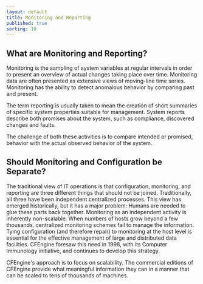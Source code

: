 ```yaml
---
layout: default
title: Monitoring and Reporting
published: true
sorting: 10
---
```


## What are Monitoring and Reporting?

Monitoring is the sampling of system variables at regular intervals in
order to present an overview of actual changes taking place over time.
Monitoring data are often presented as extensive views of moving-line
time series. Monitoring has the ability to detect anomalous behavior by
comparing past and present.

The term reporting is usually taken to mean the creation of short
summaries of specific system properties suitable for management. System
reports describe both promises about the system, such as compliance,
discovered changes and faults.

The challenge of both these activities is to compare intended or
promised, behavior with the actual observed behavior of the system.

## Should Monitoring and Configuration be Separate?

The traditional view of IT operations is that configuration, monitoring,
and reporting are three different things that should not be joined. Traditionally,
all three have been independent centralized processes. This view has emerged
historically, but it has a major problem: Humans are needed to glue these parts back together.
Monitoring as an independent activity is inherently non-scalable. When numbers
of hosts grow beyond a few thousands, centralized monitoring schemes fail to
manage the information. Tying configuration (and therefore repair) to monitoring
at the host level is essential for the effective management of large and distributed
data facilities. CFEngine foresaw this need in 1998, with its Computer Immunology
initiative, and continues to develop this strategy.

CFEngine's approach is to focus on scalability. The commercial editions of
CFEngine provide what meaningful information they can in a manner that can
be scaled to tens of thousands of machines.